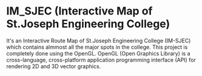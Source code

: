 # IM_SJEC (Interactive Map of St.Joseph Engineering College)
It's an Interactive Route Map of St.Joseph Engineering College (IM-SJEC) which contains almmost all the major spots in the college.
This project is completely done using the OpenGL.
OpenGL (Open Graphics Library) is a cross-language, cross-platform application programming interface (API) for rendering 2D and 3D vector graphics.
